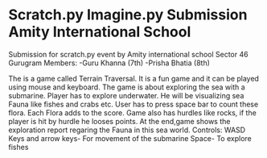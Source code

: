 # Scratch.py Imagine.py Submission Amity International School
Submission for scratch.py event by Amity international school Sector 46 Gurugram
Members:
       -Guru Khanna (7th)
       -Prisha Bhatia (8th)
       
The is a game called Terrain Traversal. It is a fun game and it can be played using mouse and keyboard. 
The game is about exploring the sea with a submarine. Player has to explore underwater. He will be visualizing sea Fauna like fishes and crabs etc.
User has to press space bar to count these flora. Each Flora adds to the score.
Game also has hurdles like rocks, if the player is hit by hurdle he looses points.
At the end,game shows the exploration report regaring the Fauna in this sea world.
Controls:
    WASD Keys and arrow keys- For movement of the submarine
    Space- To explore fishes
